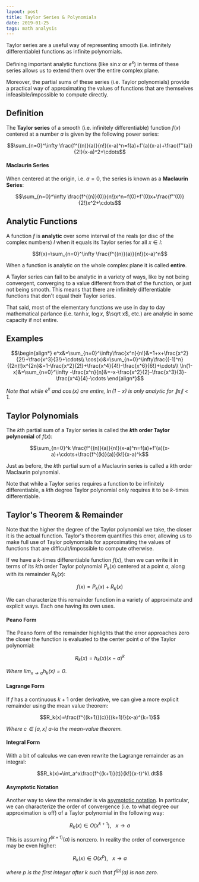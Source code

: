 ```yaml
---
layout: post
title: Taylor Series & Polynomials
date: 2019-01-25
tags: math analysis
---
```

Taylor series are a useful way of representing smooth (i.e. infinitely differentiable) functions as infinite polynomials.

Defining important analytic functions (like $\sin x$ or $e^x$) in terms of these series allows us to extend them over the entire complex plane.

Moreover, the partial sums of these series (i.e. Taylor polynomials) provide a practical way of approximating the values of functions that are themselves infeasible/impossible to compute directly.

<!--more-->

## Definition
The **Taylor series** of a smooth (i.e. infinitely differentiable) function $f(x)$ centered at a number $a$ is given by the following power series:

$$\sum_{n=0}^\infty \frac{f^{(n)}(a)}{n!}(x-a)^n=f(a)+f'(a)(x-a)+\frac{f''(a)}{2!}(x-a)^2+\cdots$$

#### Maclaurin Series
When centered at the origin, i.e. $a=0$, the series is known as a **Maclaurin Series**:

$$\sum_{n=0}^\infty \frac{f^{(n)}(0)}{n!}x^n=f(0)+f'(0)x+\frac{f''(0)}{2!}x^2+\cdots$$

## Analytic Functions
A function $f$ is **analytic** over some interval of the reals (or disc of the complex numbers) $I$ when it equals its Taylor series for all $x\in I$:

$$f(x)=\sum_{n=0}^\infty \frac{f^{(n)}(a)}{n!}(x-a)^n$$

When a function is analytic on the whole complex plane it is called **entire**.

A Taylor series can fail to be analytic in a variety of ways, like by not being convergent, converging to a value different from that of the function, or just not being smooth. This means that there are infinitely differentiable functions that don't equal their Taylor series.

That said, most of the elementary functions we use in day to day mathematical parlance (i.e. $\tanh x$, $\log x$, $\sqrt x$, etc.) are analytic in some capacity if not entire.

## Examples

$$\begin{align*}
e^x&=\sum_{n=0}^\infty\frac{x^n}{n!}&=1+x+\frac{x^2}{2!}+\frac{x^3}{3!}+\cdots\\
\cos(x)&=\sum_{n=0}^\infty\frac{(-1)^n}{(2n)!}x^{2n}&=1-\frac{x^2}{2!}+\frac{x^4}{4!}-\frac{x^6}{6!}+\cdots\\
\ln(1-x)&=\sum_{n=0}^\infty -\frac{x^n}{n}&=-x-\frac{x^2}{2}-\frac{x^3}{3}-\frac{x^4}{4}-\cdots
\end{align*}$$

*Note that while $e^x$ and $\cos(x)$ are entire, $\ln(1-x)$ is only analytic for $\|x\|<1$.*

## Taylor Polynomials
The $k$th partial sum of a Taylor series is called the **$k$th order Taylor polynomial** of $f(x)$:

$$\sum_{n=0}^k \frac{f^{(n)}(a)}{n!}(x-a)^n=f(a)+f'(a)(x-a)+\cdots+\frac{f^{(k)}(a)}{k!}(x-a)^k$$

Just as before, the $k$th partial sum of a Maclaurin series is called a $k$th order Maclaurin polynomial.

Note that while a Taylor series requires a function to be infinitely differentiable, a $k$th degree Taylor polynomial only requires it to be $k$-times differentiable.

## Taylor's Theorem & Remainder
Note that the higher the degree of the Taylor polynomial we take, the closer it is the actual function. Taylor's theorem quantifies this error, allowing us to make full use of Taylor polynomials for approximating the values of functions that are difficult/impossible to compute otherwise.

If we have a $k$-times differentiable function $f(x)$, then we can write it in terms of its $k$th order Taylor polynomial $P_k(x)$ centered at a point $a$, along with its remainder $R_k(x)$:

$$f(x)=P_k(x)+R_k(x)$$

We can characterize this remainder function in a variety of approximate and explicit ways. Each one having its own uses.

#### Peano Form
The Peano form of the remainder highlights that the error approaches zero the closer the function is evaluated to the center point $a$ of the Taylor polynomial:

$$R_k(x)=h_k(x)(x-a)^k$$

*Where $\lim_{x\to a}h_k(x)=0$*.

#### Lagrange Form
If $f$ has a continuous $k+1$ order derivative, we can give a more explicit remainder using the mean value theorem:

$$R_k(x)=\frac{f^{(k+1)}(c)}{(k+1)!}(x-a)^{k+1}$$

*Where $c\in[a,x]$ a-la the mean-value theorem.*

#### Integral Form
With a bit of calculus we can even rewrite the Lagrange remainder as an integral:

$$R_k(x)=\int_a^x\frac{f^{(k+1)}(t)}{k!}(x-t)^k\ dt$$


#### Asymptotic Notation
Another way to view the remainder is via [asymptotic notation](\asymptotic-notation). In particular, we can characterize the order of convergence (i.e. to what degree our approximation is off) of a Taylor polynomial in the following way:

$$R_k(x)\in O(x^{k+1}),\ \ \ x\to a$$

This is assuming $f^{(k+1)}(a)$ is nonzero. In reality the order of convergence may be even higher:

$$R_k(x)\in O(x^p),\ \ \ x\to a$$

*where $p$ is the first integer after $k$ such that $f^{(p)}(a)$ is non zero.*
